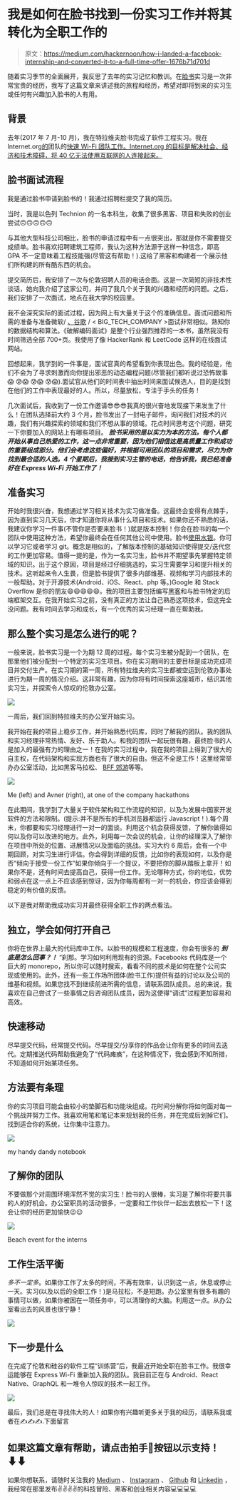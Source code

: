 # 我是如何在脸书找到一份实习工作并将其转化为全职工作的

> 原文：<https://medium.com/hackernoon/how-i-landed-a-facebook-internship-and-converted-it-to-a-full-time-offer-1676b71d701d>

随着实习季节的全面展开，我反思了去年的实习记忆和教训。在[脸书](https://hackernoon.com/tagged/facebook)实习是一次非常宝贵的经历，我写了这篇文章来讲述我的旅程和经历，希望对即将到来的实习生或任何有兴趣加入脸书的人有用。

## 背景

去年(2017 年 7 月-10 月)，我在特拉维夫脸书完成了软件工程实习。我在 Internet.org[的](https://info.internet.org/en/)团队的[快速 Wi-Fi 团队工作。Internet.org 的目标是解决社会、经济和技术障碍，将 40 亿无法使用互联网的人连接起来。](https://info.internet.org/en/story/expresswifi/)

## 脸书面试流程

我是通过脸书申请到脸书的！我通过招聘栏提交了我的简历。

当时，我是以色列 Technion 的一名本科生，收集了很多黑客、项目和失败的创业尝试🙃🙃🙃🙃🙃

与其他大型科技公司相比，脸书的申请过程中有一点很突出，那就是你不需要提交成绩单。脸书喜欢招聘建筑工程师，我认为这种方法源于这样一种信念，即高 GPA 不一定意味着工程技能强(尽管这有帮助！).这给了黑客和构建者一个展示他们所构建的所有酷东西的机会。

提交简历后，我安排了一次与伦敦招聘人员的电话会面。这是一次简短的非技术性谈话，她向我介绍了这家公司，并问了我几个关于我的兴趣和经历的问题。之后，我们安排了一次面试，地点在我大学的校园里。

我不会深究实际的面试过程，因为网上有大量关于这个的准确信息。面试问题和所需的准备与准备微软/ [、谷歌](https://hackernoon.com/tagged/google) / < BIG_TECH_COMPANY >面试非常相似。熟知你的数据结构和算法。《破解编码面试》是整个行业强烈推荐的一本书，虽然我没有时间筛选全部 700+页。我使用了像 HackerRank 和 LeetCode 这样的在线面试网站。

回想起来，我学到的一件事是，面试官真的希望看到你表现出色。我的经验是，他们不会为了寻求刺激而向你提出邪恶的动态编程问题(尽管我们都听说过恐怖故事😱 😰😱 😰😱 😰😱).面试官从他们的时间表中抽出时间来面试候选人，目的是找到在他们的工作中表现最好的人。所以，尽量放松，专注于手头的任务！

几次面试后，我收到了一份工作邀请😎😎😎我真的很兴奋地发现接下来发生了什么！在团队选择前大约 3 个月，脸书发出了一封电子邮件，询问我们对技术的兴趣，我们有兴趣探索的领域和我们不想从事的领域。花点时间思考这个问题，研究一下你要加入的网站上有哪些项目。 ***脸书采用的是以实力为本的方法。每个人都开始从事自己热爱的工作，这一点非常重要，因为他们相信这是高质量工作和成功的重要组成部分。他们会考虑这些偏好，并根据可用团队的项目和需求，尽力为你找到最合适的人选。4 个星期后，我接到实习主管的电话，他告诉我，我已经准备好在 Express Wi-Fi 开始工作了！***

## **准备实习**

开始时我很兴奋，我想通过学习相关技术为实习做准备。这最终会变得有点棘手，因为直到实习几天后，你才知道你将从事什么项目和技术。如果你还不熟悉的话，我建议你学习一件事(不管你是否要来脸书！)就是版本控制！你会在脸书的每一个团队中使用这种方法，希望你最终会在任何其他公司中使用。脸书[使用水银](https://www.mercurial-scm.org/)。你可以学习它或者学习 git。概念是相似的，了解版本控制的基础知识使得提交/迭代您的工作更加容易。值得一提的是，作为一名实习生，脸书并不期望事先掌握特定领域的知识。出于这个原因，项目是经过仔细挑选的，实习生需要学习和提升相关的技术。这听起来令人生畏，但是脸书提供了很多内部维基、视频和学习内部技术的一般帮助。对于开源技术(Android、iOS、React、php 等。)Google 和 Stack Overflow 是你的朋友😄😄😄😄😄。我的项目主要包括编写[黑客](http://hacklang.org/)和与脸书特定的后端框架交互。在我开始实习之前，没有真正的方法让自己熟悉这项技术，但这完全没问题。我有时间去学习和成长，有一个优秀的实习经理一直在帮助我。

## 那么整个实习是怎么进行的呢？

一般来说，脸书实习是一个为期 12 周的过程。每个实习生被分配到一个团队，在那里他们被分配到一个特定的实习生项目。你在实习期间的主要目标是成功完成项目并交付生产。在实习期的第一周，所有特拉维夫的实习生都被空运到伦敦办事处进行为期一周的情况介绍。这非常有趣，因为你将有时间探索这座城市，结识其他实习生，并探索令人惊叹的伦敦办公室。

![](img/d7ab5f6dd25976b58945785a49bd9b0a.png)

一周后，我们回到特拉维夫的办公室开始实习。

我开始在我的项目上稳步工作，并开始熟悉代码库，同时了解我的团队。我的团队和实习经理非常热情、友好、乐于助人。和我的团队一起玩很有趣，最终脸书的人是加入的最强有力的理由之一！在我的实习过程中，我在我的项目上得到了很大的自主权，在代码架构和实现方面也有了很大的自由。但这不全是工作！这里经常举办办公室活动，比如黑客马拉松、 [BFF 郊游](https://www.facebook.com/careers/life/life-as-facebook-tel-aviv-intern-dan-c/])等等。

![](img/d852ad032d2b0d20e0cdcd58cd719245.png)

Me (left) and Avner (right), at one of the company hackathons

在此期间，我学到了大量关于软件架构和工作流程的知识，以及为发展中国家开发软件的方法和限制。(提示:并不是所有的手机浏览器都运行 Javascript！).每个周末，你都要和实习经理进行一对一的面谈。利用这个机会获得反馈，了解你做得如何以及你可以改进的地方。此外，利用每一次会议的机会，让你的经理深入了解你在项目中所处的位置、进展情况以及面临的挑战。实习大约 6 周后，会有一个中期回顾，对实习生进行评估。你会得到详细的反馈，比如你的表现如何，以及你是否“倾向于接受一份工作”如果你倾向于一个提议，不要把你的脚从踏板上拿开！如果你不是，还有时间去提高自己，获得一份工作。无论哪种方式，你的地位，优势和弱点在这一点上不应该感到惊讶，因为你每周都有一对一的机会，你应该会得到稳定的有价值的反馈。

以下是我对帮助我成功实习并最终获得全职工作的两点看法。

## 独立，学会如何打开自己

你将在世界上最大的代码库中工作。以脸书的规模和工程速度，你会有很多的 ***到底是怎么回事？！*** “刹那。学习如何利用现有的资源。Facebooks 代码库是一个巨大的 monorepo，所以你可以随时搜索，看看不同的技术是如何在整个公司实现或使用的。此外，还有一些工作场所团体(脸书工作)提供有益的讨论以及公司的维基和视频。如果您找不到继续前进所需的信息，请联系团队成员。总的来说，我喜欢在自己尝试了一些事情之后咨询团队成员，因为这使得“调试”过程更加容易和高效。

## 快速移动

尽早提交代码，经常提交代码。尽早提交/分享你的作品会让你有更多的时间去迭代。定期推送代码帮助我避免了“代码瘫痪”，在这种情况下，我会感到不知所措，不知道如何开始某项任务。

## 方法要有条理

你的实习项目可能会由较小的垫脚石和功能块组成。花时间分解你将如何面对每一个挑战并努力工作。我喜欢用笔和笔记本来规划我的任务，并在完成后划掉它们。找到适合你的系统，让你集中注意力。

![](img/4beb371e7fa63b9f675408830a99e18d.png)

my handy dandy notebook

## 了解你的团队

不要做那个对周围环境浑然不觉的实习生！脸书的人很棒，实习是了解你将要共事的人的好机会。办公室职员的活动很多，一定要和工作伙伴一起出去放松一下！这会让你的经历更加愉快😉😉

![](img/7baed5dee42fed65ffa4812fd41757bb.png)

Beach event for the interns

## 工作生活平衡

*多不一定多*。如果你工作了太多的时间，不再有效率，认识到这一点，休息或停止一天。实习(以及以后的全职工作！)是马拉松，不是短跑。办公室里有很多有趣的事情可以做，如果你被困在一项任务中，可以清理你的大脑。利用这一点。从办公室看出去的风景也很宁静！

![](img/d957299aabd2cfd5f1ce6b16f443c044.png)

## 下一步是什么

在完成了伦敦和硅谷的软件工程“训练营”后，我最近开始全职在脸书工作。我很幸运能够在 Express Wi-Fi 重新加入我的团队。我目前正在与 Android、React Native、GraphQL 和一堆令人惊叹的技术一起工作。

![](img/ac9560e22ebf7d57b21bc140e12d9694.png)

最后，我们总是在寻找伟大的人！如果你有兴趣听更多关于我的经历，请联系我或者在✍️✍️✍️.下面留言

## 如果这篇文章有帮助，请点击拍手👏按钮以示支持！⬇⬇

如果你想联系，请随时关注我的 [Medium](/@omergoldberg) 、 [Instagram](https://www.instagram.com/omeragoldberg/) 、 [Github](https://github.com/Arieg419) 和 [Linkedin](https://www.linkedin.com/in/omer-goldberg-680b40100/) ，我经常在那里发布✌️✌️✌️✌️的科技冒险、黑客和创业相关内容💻💻💻💻